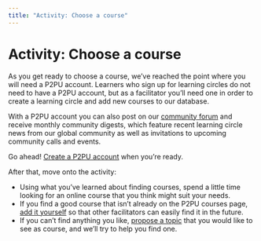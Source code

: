 ```yaml
---
title: "Activity: Choose a course"
---
```

# Activity: Choose a course

As you get ready to choose a course, we’ve reached the point where you will need a P2PU account. Learners who sign up for learning circles do not need to have a P2PU account, but as a facilitator you’ll need one in order to create a learning circle and add new courses to our database.

With a P2PU account you can also post on our [community forum](https://community.p2pu.org/) and receive monthly community digests, which feature recent learning circle news from our global community as well as invitations to upcoming community calls and events.

Go ahead! [Create a P2PU account](https://learningcircles.p2pu.org/en/accounts/register/?next=/en/login_redirect/) when you’re ready. 

After that, move onto the activity:
- Using what you’ve learned about finding courses, spend a little time looking for an online course that you think might suit your needs.
- If you find a good course that isn’t already on the P2PU courses page, [add it yourself](https://learningcircles.p2pu.org/en/course/create/) so that other facilitators can easily find it in the future. 
- If you can’t find anything you like, [propose a topic](https://community.p2pu.org/t/what-topics-are-missing/2786) that you would like to see as course, and we’ll try to help you find one.

